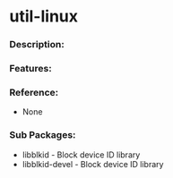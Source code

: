 # util-linux

### Description:

### Features:

### Reference:
* None

### Sub Packages:
* libblkid - Block device ID library
* libblkid-devel - Block device ID library
